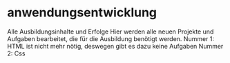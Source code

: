 # anwendungsentwicklung
Alle Ausbildungsinhalte und Erfolge
Hier werden alle neuen Projekte und Aufgaben bearbeitet, die für die Ausbildung benötigt werden.
Nummer 1: HTML ist nicht mehr nötig, deswegen gibt es dazu keine Aufgaben
Nummer 2: Css
